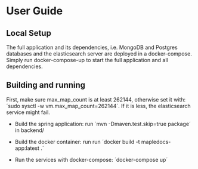 # User Guide
## Local Setup
The full application and its dependencies, i.e. MongoDB and Postgres databases and the elasticsearch server are deployed
in a docker-compose. Simply run docker-compose-up to start the full application and all dependencies. 
 
 ## Building and running
 
First, make sure max_map_count is at least 262144, otherwise set it with: ´sudo sysctl -w vm.max_map_count=262144´. If it is
less, the elasticsearch service might fail.
 
 * Build the spring application: run ´mvn -Dmaven.test.skip=true package´ in backend/
 
 * Build the docker container: run run ´docker build -t mapledocs-app:latest .´
 
 * Run the services with docker-compose: ´docker-compose up´
